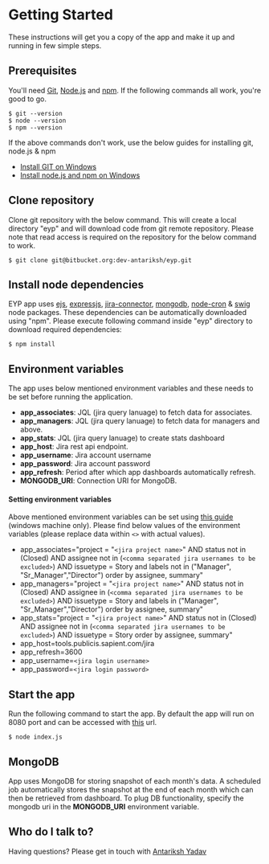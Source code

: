 # Getting Started
These instructions will get you a copy of the app and make it up and running in few simple steps.

## Prerequisites
You'll need [Git](https://git-scm.com/), [Node.js](https://nodejs.org/en/) and [npm](https://www.npmjs.com/). If the following commands all work, you're good to go.

    $ git --version
    $ node --version
    $ npm --version
    
If the above commands don't work, use the below guides for installing git, node.js & npm

- [Install GIT on Windows](https://www.atlassian.com/git/tutorials/install-git/windows)
- [Install node.js and npm on Windows](http://blog.teamtreehouse.com/install-node-js-npm-windows)
    
## Clone repository
Clone git repository with the below command. This will create a local directory "eyp" and will download code from git remote repository. Please note that read access is required on the repository for the below command to work.
    
    $ git clone git@bitbucket.org:dev-antariksh/eyp.git

## Install node dependencies
EYP app uses [ejs](http://www.embeddedjs.com/), [expressjs](http://expressjs.com/), [jira-connector](https://www.npmjs.com/package/jira-connector), [mongodb](https://www.npmjs.com/package/mongodb), [node-cron](https://www.npmjs.com/package/node-cron) & [swig](https://www.npmjs.com/package/swig) node packages. These dependencies can be automatically downloaded using "npm". Please execute following command inside "eyp" directory to download required dependencies:
    
    $ npm install

## Environment variables
The app uses below mentioned environment variables and these needs to be set before running the application.

- __app_associates__: JQL (jira query lanuage) to fetch data for associates.
- __app_managers__: JQL (jira query lanuage) to fetch data for managers and above.
- __app_stats__: JQL (jira query lanuage) to create stats dashboard
- __app_host__: Jira rest api endpoint.
- __app_username__: Jira account username
- __app_password__: Jira account password
- __app_refresh__: Period after which app dashboards automatically refresh.
- __MONGODB_URI__: Connection URI for MongoDB.

#### Setting environment variables
Above mentioned environment variables can be set using [this guide](https://www.microsoft.com/resources/documentation/windows/xp/all/proddocs/en-us/sysdm_advancd_environmnt_addchange_variable.mspx?mfr=true) (windows machine only). Please find below values of the environment variables (please replace data within `<>` with actual values).

- app_associates="project = \"`<jira project name>`\" AND status not in (Closed) AND assignee not in (`<comma separated jira usernames to be excluded>`) AND issuetype = Story and labels not in (\"Manager\", \"Sr_Manager\",\"Director\")  order by assignee, summary"
- app_managers="project = \"`<jira project name>`\" AND status not in (Closed) AND assignee in (`<comma separated jira usernames to be excluded>`) AND issuetype = Story and labels in (\"Manager\", \"Sr_Manager\",\"Director\")  order by assignee, summary"
- app_stats="project = \"`<jira project name>`\" AND status not in (Closed) AND assignee not in (`<comma separated jira usernames to be excluded>`) AND issuetype = Story order by assignee, summary"
- app_host=tools.publicis.sapient.com/jira
- app_refresh=3600
- app_username=`<jira login username>`
- app_password=`<jira login password>`

## Start the app
Run the following command to start the app. By default the app will run on 8080 port and can be accessed with [this](http://localhost:8080) url.

    $ node index.js

## MongoDB
App uses MongoDB for storing snapshot of each month's data. A scheduled job automatically stores the snapshot at the end of each month which can then be retrieved from dashboard.
To plug DB functionality, specify the mongodb uri in the __MONGODB_URI__ environment variable.

## Who do I talk to?
Having questions? Please get in touch with [Antariksh Yadav](mailto:Antariksh.Yadav@sapient.com)